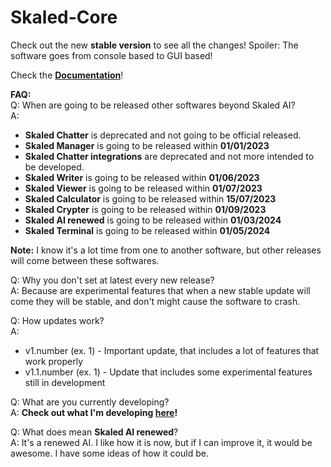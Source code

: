 # Skaled-Core
Check out the new **stable version** to see all the changes! Spoiler: The software goes from console based to GUI based! <br>

Check the **[Documentation](https://github.com/Skaled/Skaled-Core/wiki)**! <br>

**FAQ:** <br>
Q: When are going to be released other softwares beyond Skaled AI? <br>
A:
* **Skaled Chatter** is deprecated and not going to be official released.
* **Skaled Manager** is going to be released within **01/01/2023**
* **Skaled Chatter integrations** are deprecated and not more intended to be developed.
* **Skaled Writer** is going to be released within **01/06/2023**
* **Skaled Viewer** is going to be released within **01/07/2023**
* **Skaled Calculator** is going to be released within **15/07/2023**
* **Skaled Crypter** is going to be released within **01/09/2023**
* **Skaled AI renewed** is going to be released within **01/03/2024**
* **Skaled Terminal** is going to be released within **01/05/2024**

**Note:** I know it's a lot time from one to another software, but other releases will come between these softwares.

Q: Why you don't set at latest every new release? <br>
A: Because are experimental features that when a new stable update will come they will be stable, and don't might cause the software to crash.

Q: How updates work? <br>
A:
* v1.number (ex. 1) - Important update, that includes a lot of features that work properly <br>
* v1.1.number (ex. 1) - Update that includes some experimental features still in development <br>

Q: What are you currently developing? <br>
A: **Check out what I'm developing [here](https://trello.com/b/08H6V1DG/skaled-core)!**

Q: What does mean **Skaled AI renewed**? <br>
A: It's a renewed AI. I like how it is now, but if I can improve it, it would be awesome. I have some ideas of how it could be.
